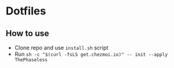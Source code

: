 # Dotfiles

## How to use

- Clone repo and use `install.sh` script
- Run `sh -c "$(curl -fsLS get.chezmoi.io)" -- init --apply ThePhaseless`
